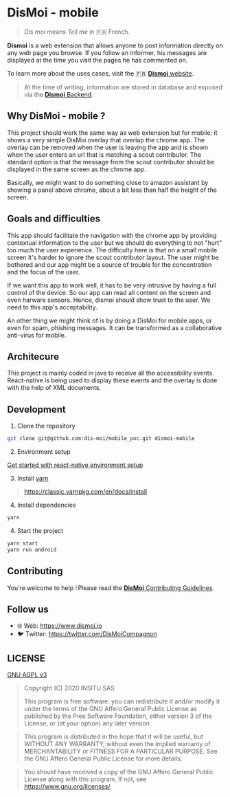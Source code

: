 # DisMoi - mobile
> _Dis moi_ means _Tell me_ in :fr: French.

**Dismoi** is a web extension that allows anyone to post information directly on any web page you browse.
If you follow an informer, his messages are displayed at the time you visit the pages he has commented on.

To learn more about the uses cases, visit the :fr: [**Dismoi** website](https://www.dismoi.io/).

> At the time of writing, information are stored in database and exposed via the [**Dismoi** Backend](https://github.com/dis-moi/backend).

## Why DisMoi - mobile ?

This project should work the same way as web extension but for mobile: it shows a very simple DisMoi overlay that overlap the chrome app. The overlay can be removed when the user is leaving the app and is shown when the user enters an url that is matching a scout contributor. The standard option is that the message from the scout contributor should be displayed in the same screen as the chrome app.

Basically, we might want to do something close to amazon assistant by showing a panel above chrome, about a bit less than half the height of the screen.

## Goals and difficulties

This app should facilitate the navigation with the chrome app by providing contextual information to the user but we should do everything to not "hurt" too much the user experience. The difficulty here is that on a small mobile screen it's harder to ignore the scout contributor layout. The user might be bothered and our app might be a source of trouble for the concentration and the focus of the user.

If we want this app to work well, it has to be very intrusive by having a full control of the device. So our app can read all content on the screen and even harware sensors. Hence, dismoi should show trust to the user. We need to this app's acceptability.

An other thing we might think of is by doing a DisMoi for mobile apps, or even for spam, phishing messages. It can be transformed as a collaborative anti-virus for mobile.

## Architecure

This project is mainly coded in java to receive all the accessibility events. React-native is being used to display these events and the overlay is done with the help of XML documents.

## Development

1. Clone the repository

```bash
git clone git@github.com:dis-moi/mobile_poc.git dismoi-mobile
```

2. Environment setup

[Get started with react-native environment setup](https://reactnative.dev/docs/environment-setup)

3. Install [yarn](https://yarnpkg.com/)

> https://classic.yarnpkg.com/en/docs/install

4. Install dependencies

```bash
yarn
```

4. Start the project

```bash
yarn start
yarn run android
```

## Contributing

You’re welcome to help ! Please read the [**DisMoi** Contributing Guidelines](https://github.com/dis-moi/backend/blob/master/CONTRIBUTING.md).

## Follow us
- 🌐 Web: https://www.dismoi.io
- 🐦 Twitter: https://twitter.com/DisMoiCompagnon

## LICENSE

[GNU AGPL v3](LICENSE)
> Copyright (C) 2020 INSITU SAS
> 
> This program is free software: you can redistribute it and/or modify
> it under the terms of the GNU Affero General Public License as
> published by the Free Software Foundation, either version 3 of the
> License, or (at your option) any later version.

> This program is distributed in the hope that it will be useful,
> but WITHOUT ANY WARRANTY; without even the implied warranty of
> MERCHANTABILITY or FITNESS FOR A PARTICULAR PURPOSE.  See the
> GNU Affero General Public License for more details.

> You should have received a copy of the GNU Affero General Public License
> along with this program.  If not, see <https://www.gnu.org/licenses/>.
